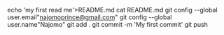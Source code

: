 echo 'my first read me'>README.md
cat README.md
git config --global user.email"najomoprince@gmail.com"
git config --global user.name"Najomo"
git add .
git commit -m 'My first commit'
git push
